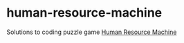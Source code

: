 # human-resource-machine

Solutions to coding puzzle game [Human Resource Machine](https://tomorrowcorporation.com/humanresourcemachine)
